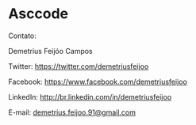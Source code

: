 ﻿Asccode 
===========

Contato:

Demetrius Feijóo Campos

Twitter: https://twitter.com/demetriusfeijoo

Facebook: https://www.facebook.com/demetriusfeijoo

LinkedIn: http://br.linkedin.com/in/demetriusfeijoo

E-mail: demetrius.feijoo.91@gmail.com

